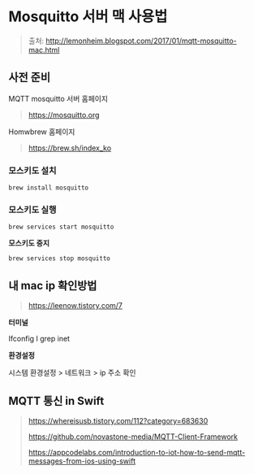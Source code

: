 # Mosquitto 서버 맥 사용법

> 출처: http://lemonheim.blogspot.com/2017/01/mqtt-mosquitto-mac.html

## 사전 준비

MQTT mosquitto 서버 홈페이지

> https://mosquitto.org

Homwbrew 홈페이지

> https://brew.sh/index_ko



### 모스키도 설치

`brew install mosquitto`

### 모스키도 실행

`brew services start mosquitto`

**모스키도 중지**

`brew services stop mosquitto`

## 내 mac ip 확인방법

> https://leenow.tistory.com/7

**터미널**

Ifconfig I grep inet

**환경설정**

시스템 환경설정 > 네트워크 > ip 주소 확인



## MQTT 통신 in Swift

> https://whereisusb.tistory.com/112?category=683630
>
> https://github.com/novastone-media/MQTT-Client-Framework
>
> https://appcodelabs.com/introduction-to-iot-how-to-send-mqtt-messages-from-ios-using-swift

